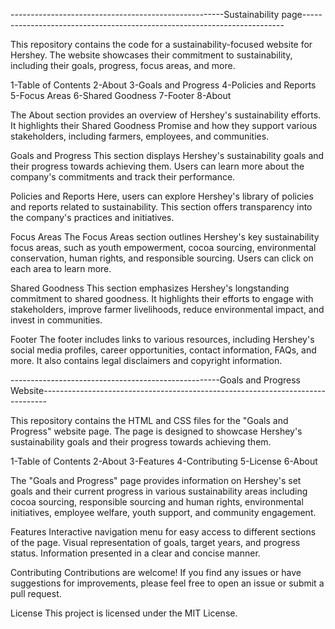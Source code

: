 -----------------------------------------------------Sustainability page-------------------------------------------------------------------------





This repository contains the code for a sustainability-focused website for Hershey. The website showcases their commitment to sustainability, including their goals, progress, focus areas, and more.


1-Table of Contents
2-About
3-Goals and Progress
4-Policies and Reports
5-Focus Areas
6-Shared Goodness
7-Footer
8-About




The About section provides an overview of Hershey's sustainability efforts. It highlights their Shared Goodness Promise and how they support various stakeholders, including farmers, employees, and communities.


Goals and Progress
This section displays Hershey's sustainability goals and their progress towards achieving them. Users can learn more about the company's commitments and track their performance.


Policies and Reports
Here, users can explore Hershey's library of policies and reports related to sustainability. This section offers transparency into the company's practices and initiatives.


Focus Areas
The Focus Areas section outlines Hershey's key sustainability focus areas, such as youth empowerment, cocoa sourcing, environmental conservation, human rights, and responsible sourcing. Users can click on each area to learn more.


Shared Goodness
This section emphasizes Hershey's longstanding commitment to shared goodness. It highlights their efforts to engage with stakeholders, improve farmer livelihoods, reduce environmental impact, and invest in communities.


Footer
The footer includes links to various resources, including Hershey's social media profiles, career opportunities, contact information, FAQs, and more. It also contains legal disclaimers and copyright information.





----------------------------------------------------Goals and Progress Website-------------------------------------------------------------------------------



This repository contains the HTML and CSS files for the "Goals and Progress" website page. The page is designed to showcase Hershey's sustainability goals and their progress towards achieving them.


1-Table of Contents
2-About
3-Features
4-Contributing
5-License
6-About



The "Goals and Progress" page provides information on Hershey's set goals and their current progress in various sustainability areas including cocoa sourcing, responsible sourcing and human rights, environmental initiatives, employee welfare, youth support, and community engagement.


Features
Interactive navigation menu for easy access to different sections of the page.
Visual representation of goals, target years, and progress status.
Information presented in a clear and concise manner.

Contributing
Contributions are welcome! If you find any issues or have suggestions for improvements, please feel free to open an issue or submit a pull request.

License
This project is licensed under the MIT License.

